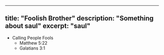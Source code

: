 ---
title: "Foolish Brother"
description: "Something about saul"
excerpt: "saul"
----
  - Calling People Fools
    - Matthew 5:22
    - Galatians 3:1
